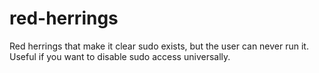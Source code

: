 # red-herrings
Red herrings that make it clear sudo exists, but the user can never run it. Useful if you want to disable sudo access universally.
